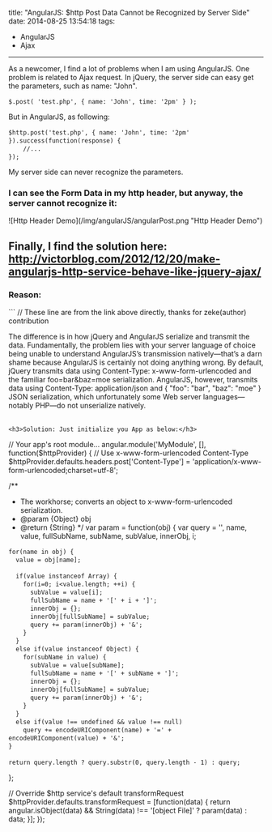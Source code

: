 title: "AngularJS: $http Post Data Cannot be Recognized by Server Side"
date: 2014-08-25 13:54:18
tags:
 - AngularJS
 - Ajax
---
As a newcomer, I find a lot of problems when I am using AngularJS. One problem is related to Ajax request. 
In jQuery, the server side can easy get the parameters, such as name: "John".
```
$.post( 'test.php', { name: 'John', time: '2pm' } );
```
<!-- more -->
But in AngularJS, as following:
```
$http.post('test.php', { name: 'John', time: '2pm' }).success(function(response) {
	//...
});
```
My server side can never recognize the parameters.

<h3>I can see the Form Data in my http header, but anyway, the server cannot recognize it:</h3>
![Http Header Demo](/img/angularJS/angularPost.png "Http Header Demo")  

<h2>Finally, I find the solution here: <a href="http://victorblog.com/2012/12/20/make-angularjs-http-service-behave-like-jquery-ajax/">http://victorblog.com/2012/12/20/make-angularjs-http-service-behave-like-jquery-ajax/</a></h2>
<h3>Reason:</h3> 
```
// These line are from the link above directly, thanks for zeke(author) contribution

The difference is in how jQuery and AngularJS serialize and transmit the data. Fundamentally, 
the problem lies with your server language of choice being unable to understand AngularJS’s 
transmission natively—that’s a darn shame because AngularJS is certainly not doing anything wrong. 
By default, jQuery transmits data using Content-Type: x-www-form-urlencoded and the familiar 
foo=bar&baz=moe serialization. AngularJS, however, transmits data using Content-Type: application/json 
and { "foo": "bar", "baz": "moe" } JSON serialization, which unfortunately some Web server 
languages—notably PHP—do not unserialize natively.
```

<h3>Solution: Just initialize you App as below:</h3> 

```
// Your app's root module...
angular.module('MyModule', [], function($httpProvider) {
  // Use x-www-form-urlencoded Content-Type
  $httpProvider.defaults.headers.post['Content-Type'] = 'application/x-www-form-urlencoded;charset=utf-8';

  /**
   * The workhorse; converts an object to x-www-form-urlencoded serialization.
   * @param {Object} obj
   * @return {String}
   */ 
  var param = function(obj) {
    var query = '', name, value, fullSubName, subName, subValue, innerObj, i;
      
    for(name in obj) {
      value = obj[name];
        
      if(value instanceof Array) {
        for(i=0; i<value.length; ++i) {
          subValue = value[i];
          fullSubName = name + '[' + i + ']';
          innerObj = {};
          innerObj[fullSubName] = subValue;
          query += param(innerObj) + '&';
        }
      }
      else if(value instanceof Object) {
        for(subName in value) {
          subValue = value[subName];
          fullSubName = name + '[' + subName + ']';
          innerObj = {};
          innerObj[fullSubName] = subValue;
          query += param(innerObj) + '&';
        }
      }
      else if(value !== undefined && value !== null)
        query += encodeURIComponent(name) + '=' + encodeURIComponent(value) + '&';
    }
      
    return query.length ? query.substr(0, query.length - 1) : query;
  };

  // Override $http service's default transformRequest
  $httpProvider.defaults.transformRequest = [function(data) {
    return angular.isObject(data) && String(data) !== '[object File]' ? param(data) : data;
  }];
});
```